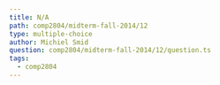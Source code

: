 ```yaml
---
title: N/A
path: comp2804/midterm-fall-2014/12
type: multiple-choice
author: Michiel Smid
question: comp2804/midterm-fall-2014/12/question.ts
tags:
  - comp2804
---
```

